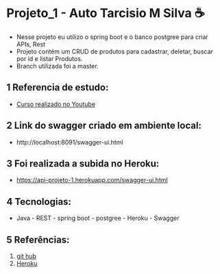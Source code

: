 # Projeto_1 - Auto Tarcisio M Silva ☕
 * Nesse projeto eu utilizo o spring boot e o banco postgree para criar APIs, Rest
 * Projeto contém um CRUD de produtos para cadastrar, deletar, buscar por id e listar Produtos.
 * Branch utilizada foi a master.

## 1 Referencia de estudo:
 - [Curso realizado no Youtube](https://www.youtube.com/watch?v=bpBRFNKg8k4&list=PL8iIphQOyG-D2FP9wkg12AavzmVRWEcnJ)

## 2 Link do swagger criado em ambiente local: 
 - http://localhost:8091/swagger-ui.html

## 3 Foi realizada a subida no Heroku:
 - https://api-projeto-1.herokuapp.com/swagger-ui.html

## 4 Tecnologias:
 - Java - REST - spring boot - postgree - Heroku - Swagger

## 5 Referências:
  1. [git hub](https://docs.github.com/pt/enterprise-server@2.20/github/importing-your-projects-to-github/adding-an-existing-project-to-github-using-the-command-line)
  2. [Heroku](https://adamatti.github.io/blog/git/2017/06/04/heroku.html)

